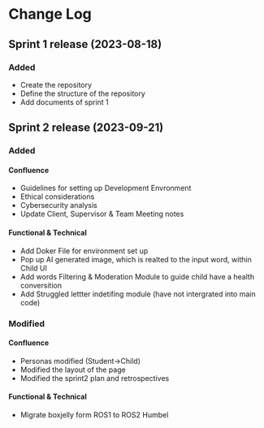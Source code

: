 
# Change Log

## Sprint 1 release (2023-08-18)
### Added
- Create the repository
- Define the structure of the repository
- Add documents of sprint 1



## Sprint 2 release (2023-09-21)
### Added
#### Confluence
- Guidelines for setting up Development Envronment
- Ethical considerations
- Cybersecurity analysis
- Update Client, Supervisor & Team Meeting notes 

#### Functional & Technical
- Add Doker File for environment set up 
- Pop up AI generated image, which is realted to the input word, within Child UI
- Add words Filtering & Moderation Module to guide child have a health conversition
- Add Struggled lettter indetifing module (have not intergrated into main code)
  
### Modified
#### Confluence
- Personas modified (Student->Child)
- Modified the layout of the page
- Modified the sprint2 plan and retrospectives
#### Functional & Technical
- Migrate boxjelly form ROS1 to ROS2 Humbel




